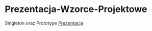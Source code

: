 # Prezentacja-Wzorce-Projektowe
Singleton oraz Prototype
[Prezentacja](https://docs.google.com/presentation/d/1hiTnacz-RgZIRAMlW84QeddPmAtOaxXqio6cojCFkbI/edit?usp=sharing "Singleton & Protype")

